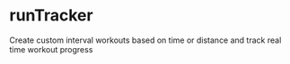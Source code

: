 runTracker
==========

Create custom interval workouts based on time or distance and track real time workout progress
